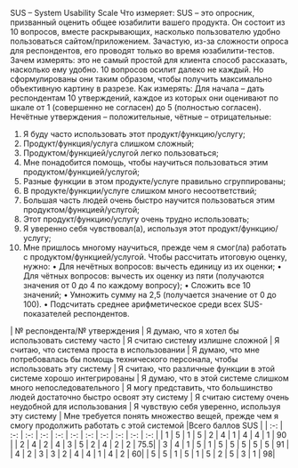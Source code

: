 SUS – System Usability Scale
Что измеряет: SUS – это опросник, призванный оценить общее юзабилити вашего продукта. Он состоит из 10 вопросов, вместе раскрывающих, насколько пользователю удобно пользоваться сайтом/приложением. Зачастую, из-за сложности опроса для респондентов, его проводят только во время юзабилити-тестов.
Зачем измерять: это не самый простой для клиента способ рассказать, насколько ему удобно. 10 вопросов осилит далеко не каждый. Но сформулированы они таким образом, чтобы получить максимально объективную картину в разрезе.
Как измерять: 
Для начала – дать респондентам 10 утверждений, каждое из которых они оценивают по шкале от 1 (совершенно не согласен) до 5 (полностью согласен). Нечётные утверждения – положительные, чётные – отрицательные:
1.	Я буду часто использовать этот продукт/функцию/услугу;
2.	Продукт/функция/услуга слишком сложный;
3.	Продуктом/функцией/услугой легко пользоваться;
4.	Мне понадобится помощь, чтобы научиться пользоваться этим продуктом/функцией/услугой;
5.	Разные функции в этом продукте/услуге правильно сгруппированы;
6.	В продукте/функции/услуге слишком много несоответствий;
7.	Большая часть людей очень быстро научится пользоваться этим продуктом/функцией/услугой;
8.	Этот продукт/функцию/услугу очень трудно использовать;
9.	Я уверенно себя чувствовал(а), используя этот продукт/функцию/услугу;
10.	Мне пришлось многому научиться, прежде чем я смог(ла) работать с продуктом/функцией/услугой.
Чтобы рассчитать итоговую оценку, нужно:
•	Для нечётных вопросов: вычесть единицу из их оценки;
•	Для чётных вопросов: вычесть их оценку из пяти (получаются значения от 0 до 4 по каждому вопросу);
•	Сложить все 10 значений;
•	Умножить сумму на 2,5 (получается значение от 0 до 100).
•	Подсчитать среднее арифметическое среди всех SUS-показателей респондентов.

| № респондента/№ утверждения | Я думаю, что я хотел бы использовать систему часто | Я считаю систему излишне сложной | Я считаю, что система проста в использовании | Я думаю, что мне потребовалась бы помощь технического персонала, чтобы использовать эту систему | Я считаю, что различные функции в этой системе хорошо интегрированы | Я думаю, что в этой системе слишком много непоследовательного | Я могу представить, что большинство людей достаточно быстро освоят эту систему | Я считаю систему очень неудобной для использования | Я чувствую себя уверенно, используя эту систему | Мне требуется понять множество вещей, прежде чем я смогу продолжить работать с этой системой |Всего баллов SUS |
| :-: | :-: | :-: | :-: | :-: | :-: | :-: | :-: | :-: | :-: | :-: |
| 1 | 5 | 1 | 5 | 2 | 4 | 1 | 4 | 4 | 1 | 90 |
| 2 | 4 | 2 | 4 | 3 | 5 | 2 | 4 | 2 | 2 | 75.5|
| 3 | 4 | 1 | 5 | 1 | 5 | 5 | 5 | 5 | 5 | 91 |
| 4 | 2 | 3 | 3 | 2 | 4 | 4 | 1 | 4 | 2 | 60|
| 5 | 5 | 1 | 5 | 1 | 5 | 2 | 5 | 3 | 1 | 98|


